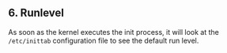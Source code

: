 ## 6. Runlevel

As soon as the kernel executes the init process, it will look at the `/etc/inittab` configuration file to see the default run level.